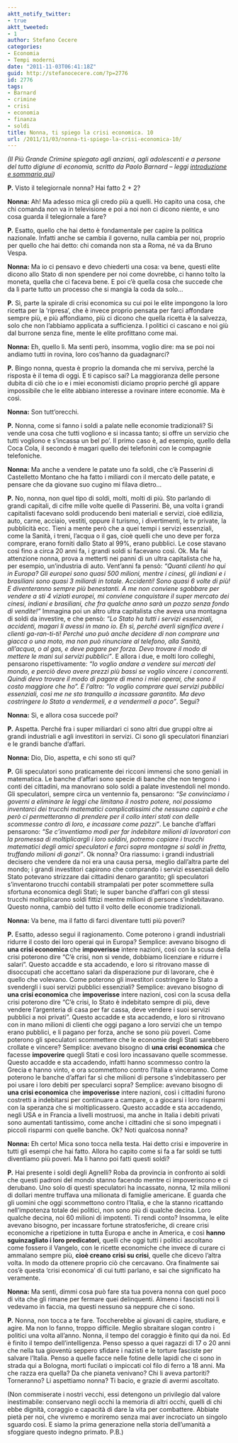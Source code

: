 ```yaml
---
aktt_notify_twitter:
- true
aktt_tweeted:
- 1
author: Stefano Cecere
categories:
- Economia
- Tempi moderni
date: "2011-11-03T06:41:18Z"
guid: http://stefanocecere.com/?p=2776
id: 2776
tags:
- Barnard
- crimine
- crisi
- economia
- finanza
- soldi
title: Nonna, ti spiego la crisi economica. 10
url: /2011/11/03/nonna-ti-spiego-la-crisi-economica-10/
---
```


_(Il Più Grande Crimine spiegato agli anziani, agli adolescenti e a persone del tutto digiune di economia, scritto da Paolo Barnard &#8211; leggi [introduzione e sommario qui](http://stefanocecere.com/2011/10/24/vi-spiego-la-crisi-economica/ "Vi spiego la crisi economica"))_

**P.** Visto il telegiornale nonna? Hai fatto 2 + 2?

**Nonna:** Ah! Ma adesso mica gli credo più a quelli. Ho capito una cosa, che chi comanda non va in televisione e poi a noi non ci dicono niente, e uno cosa guarda il telegiornale a fare?

**P.** Esatto, quello che hai detto è fondamentale per capire la politica nazionale. Infatti anche se cambia il governo, nulla cambia per noi, proprio per quello che hai detto: chi comanda non sta a Roma, né va da Bruno Vespa.

**Nonna:** Ma io ci pensavo e devo chiederti una cosa: va bene, questi elite dicono allo Stato di non spendere per noi come dovrebbe, ci hanno tolto la moneta, quella che ci faceva bene. E poi c’è quella cosa che succede che da lì parte tutto un processo che si mangia la coda da solo…

**P.** Sì, parte la spirale di crisi economica su cui poi le elite impongono la loro ricetta per la ‘ripresa’, che è invece proprio pensata per farci affondare sempre più, e più affondiamo, più ci dicono che quella ricetta è la salvezza, solo che non l’abbiamo applicata a sufficienza. I politici ci cascano e noi giù dal burrone senza fine, mente le elite profittano come mai.

**Nonna:** Eh, quello lì. Ma senti però, insomma, voglio dire: ma se poi noi andiamo tutti in rovina, loro cos’hanno da guadagnarci?

**P.** Bingo nonna, questa è proprio la domanda che mi serviva, perché la risposta è il tema di oggi. E ti capisco sai? La maggioranza delle persone dubita di ciò che io e i miei economisti diciamo proprio perché gli appare impossibile che le elite abbiano interesse a rovinare intere economie. Ma è così.

**Nonna:** Son tutt’orecchi.

**P.** Nonna, come si fanno i soldi a palate nelle economie tradizionali? Si vende una cosa che tutti vogliono e si incassa tanto; si offre un servizio che tutti vogliono e s’incassa un bel po’. Il primo caso è, ad esempio, quello della Coca Cola, il secondo è magari quello dei telefonini con le compagnie telefoniche.

**Nonna:** Ma anche a vendere le patate uno fa soldi, che c’è Passerini di Castelletto Montano che ha fatto i miliardi con il mercato delle patate, e pensare che da giovane suo cugino mi filava dietro…

**P.** No, nonna, non quel tipo di soldi, molti, molti di più. Sto parlando di grandi capitali, di cifre mille volte quelle di Passerini. Bè, una volta i grandi capitalisti facevano soldi producendo beni materiali e servizi, cioè edilizia, auto, carne, acciaio, vestiti, oppure il turismo, i divertimenti, le tv private, la pubblicità ecc. Tieni a mente però che a quei tempi i servizi essenziali, come la Sanità, i treni, l’acqua o il gas, cioè quelli che uno deve per forza comprare, erano forniti dallo Stato al 99%, erano pubblici. Le cose stavano così fino a circa 20 anni fa, i grandi soldi si facevano così. Ok. Ma fai attenzione nonna, prova a metterti nei panni di un ultra capitalista che ha, per esempio, un’industria di auto. Vent’anni fa pensò: _“Quanti clienti ho qui in Europa? Gli europei sono quasi 500 milioni, mentre i cinesi, gli indiani e i brasiliani sono quasi 3 miliardi in totale. Accidenti! Sono quasi 6 volte di più! E diventeranno sempre più benestanti. A me non conviene sgobbare per vendere a sti 4 viziati europei, mi conviene conquistare il super mercato dei cinesi, indiani e brasiliani, che fra qualche anno sarà un pozzo senza fondo di vendite!”_ Immagina poi un altro ultra capitalista che aveva una montagna di soldi da investire, e che pensò: _“Lo Stato ha tutti i servizi essenziali, accidenti, magari li avessi in mano io. Eh sì, perché averli significa avere i clienti ga-ran-ti-ti! Perché uno può anche decidere di non comprare una giacca o una moto, ma non può rinunciare al telefono, alla Sanità, all’acqua, o al gas, e deve pagare per forza. Devo trovare il modo di mettere le mani sui servizi pubblici”_. E allora i due, e molti loro colleghi, pensarono rispettivamente: _“Io voglio andare a vendere sui mercati del mondo, e perciò devo avere prezzi più bassi se voglio vincere i concorrenti. Quindi devo trovare il modo di pagare di meno i miei operai, che sono il costo maggiore che ho”. E l’altro: “Io voglio comprare quei servizi pubblici essenziali, così me ne sto tranquillo a incassare garantito. Ma devo costringere lo Stato a vendermeli, e a vendermeli a poco”_. Segui?

**Nonna:** Sì, e allora cosa succede poi?

**P.** Aspetta. Perché fra i super miliardari ci sono altri due gruppi oltre ai grandi industriali e agli investitori in servizi. Ci sono gli speculatori finanziari e le grandi banche d’affari.

**Nonna:** Dio, Dio, aspetta, e chi sono sti qui?

**P.** Gli speculatori sono praticamente dei ricconi immensi che sono geniali in matematica. Le banche d’affari sono specie di banche che non tengono i conti dei cittadini, ma manovrano solo soldi a palate investendoli nel mondo. Gli speculatori, sempre circa un ventennio fa, pensarono: _“Se convinciamo i governi a eliminare le leggi che limitano il nostro potere, noi possiamo inventarci dei trucchi matematici complicatissimi che nessuno capirà e che però ci permetteranno di prendere per il collo interi stati con delle scommesse contro di loro, e incassare come pazzi”_. Le banche d’affari pensarono: _“Se c’inventiamo modi per far indebitare milioni di lavoratori con la promessa di moltiplicargli i loro soldini, potremo copiare i trucchi matematici degli amici speculatori e farci sopra montagne si soldi in fretta, truffando milioni di gonzi”_. Ok nonna? Ora riassumo: i grandi industriali decisero che vendere da noi era una causa persa, meglio dall’altra parte del mondo; i grandi investitori capirono che comprando i servizi essenziali dello Stato potevano strizzare dai cittadini denaro garantito; gli speculatori s’inventarono trucchi contabili strampalati per poter scommettere sulla sfortuna economica degli Stati; le super banche d’affari con gli stessi trucchi moltiplicarono soldi fittizi mentre milioni di persone s’indebitavano. Questo nonna, cambiò del tutto il volto delle economie tradizionali.

**Nonna:** Va bene, ma il fatto di farci diventare tutti più poveri?

**P.** Esatto, adesso segui il ragionamento. Come poterono i grandi industriali ridurre il costo dei loro operai qui in Europa? Semplice: avevano bisogno di **una crisi economica** che **impoverisse** intere nazioni, così con la scusa della crisi poterono dire “C’è crisi, non si vende, dobbiamo licenziare e ridurre i salari”. Questo accadde e sta accadendo, e loro si ritrovano masse di disoccupati che accettano salari da disperazione pur di lavorare, che è quello che volevano. Come poterono gli investitori costringere lo Stato a svendergli i suoi servizi pubblici essenziali? Semplice: avevano bisogno di **una crisi economica** che **impoverisse** intere nazioni, così con la scusa della crisi poterono dire “C’è crisi, lo Stato è indebitato sempre di più, deve vendere l’argenteria di casa per far cassa, deve vendere i suoi servizi pubblici a noi privati”. Questo accadde e sta accadendo, e loro si ritrovano con in mano milioni di clienti che oggi pagano a loro servizi che un tempo erano pubblici, e li pagano per forza, anche se sono più poveri. Come poterono gli speculatori scommettere che le economie degli Stati sarebbero crollate e vincere? Semplice: avevano bisogno di **una crisi economica** che facesse **impoverire** quegli Stati e così loro incassavano quelle scommesse. Questo accadde e sta accadendo, infatti hanno scommesso contro la Grecia e hanno vinto, e ora scommettono contro l’Italia e vinceranno. Come poterono le banche d’affari far sì che milioni di persone s’indebitassero per poi usare i loro debiti per specularci sopra? Semplice: avevano bisogno di **una crisi economica** che **impoverisse** intere nazioni, così i cittadini furono costretti a indebitarsi per continuare a campare, o a giocarsi i loro risparmi con la speranza che si moltiplicassero. Questo accadde e sta accadendo, negli USA e in Francia a livelli mostruosi, ma anche in Italia i debiti privati sono aumentati tantissimo, come anche i cittadini che si sono impegnati i piccoli risparmi con quelle banche. Ok? Noti qualcosa nonna?

**Nonna:** Eh certo! Mica sono tocca nella testa. Hai detto crisi e impoverire in tutti gli esempi che hai fatto. Allora ho capito come si fa a far soldi se tutti diventiamo più poveri. Ma li hanno poi fatti questi soldi?

**P.** Hai presente i soldi degli Agnelli? Roba da provincia in confronto ai soldi che questi padroni del mondo stanno facendo mentre ci impoveriscono e ci derubano. Uno solo di questi speculatori ha incassato, nonna, 12 mila milioni di dollari mentre truffava una milionata di famiglie americane. E guarda che gli uomini che oggi scommettono contro l’Italia, e che la stanno ricattando nell’impotenza totale dei politici, non sono più di qualche decina. Loro qualche decina, noi 60 milioni di impotenti. Ti rendi conto? Insomma, le elite avevano bisogno, per incassare fortune stratosferiche, di creare crisi economiche a ripetizione in tutta Europa e anche in America, e così **hanno sguinzagliato i loro predicatori**, quelli che oggi tutti i politici ascoltano come fossero il Vangelo, con le ricette economiche che invece di curare ci ammalano sempre più, **cioè creano crisi su crisi**, quelle che dicevo l’altra volta. In modo da ottenere proprio ciò che cercavano. Ora finalmente sai cos’è questa ‘crisi economica’ di cui tutti parlano, e sai che significato ha veramente.

**Nonna:** Ma senti, dimmi cosa può fare sta tua povera nonna con quel poco di vita che gli rimane per fermare quei delinquenti. Almeno i fascisti noi li vedevamo in faccia, ma questi nessuno sa neppure che ci sono.

**P.** Nonna, non tocca a te fare. Toccherebbe ai giovani di capire, studiare, e agire. Ma non lo fanno, troppo difficile. Meglio sbraitare slogan contro i politici una volta all’anno. Nonna, il tempo del coraggio è finito qui da noi. Ed è finito il tempo dell’intelligenza. Penso spesso a quei ragazzi di 17 o 20 anni che nella tua gioventù seppero sfidare i nazisti e le torture fasciste per salvare l’Italia. Penso a quelle facce nelle fotine delle lapidi che ci sono in strada qui a Bologna, morti fucilati o impiccati col filo di ferro a 18 anni. Ma che razza era quella? Da che pianeta venivano? Chi li aveva partoriti? Torneranno? Li aspettiamo nonna? Ti bacio, e grazie di avermi ascoltato.

(Non commiserate i nostri vecchi, essi detengono un privilegio dal valore inestimabile: conservano negli occhi la memoria di altri occhi, quelli di chi ebbe dignità, coraggio e capacità di dare la vita per combattere. Abbiate pietà per noi, che vivremo e moriremo senza mai aver incrociato un singolo sguardo così. E siamo la prima generazione nella storia dell’umanità a sfoggiare questo indegno primato. P.B.)
